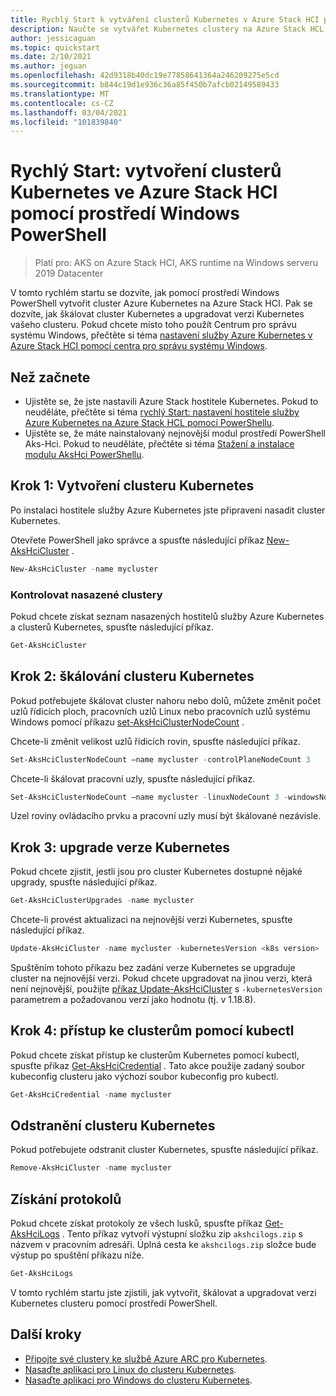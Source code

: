 ```yaml
---
title: Rychlý Start k vytváření clusterů Kubernetes v Azure Stack HCI pomocí prostředí Windows PowerShell
description: Naučte se vytvářet Kubernetes clustery na Azure Stack HCL pomocí Windows PowerShellu.
author: jessicaguan
ms.topic: quickstart
ms.date: 2/10/2021
ms.author: jeguan
ms.openlocfilehash: 42d9318b40dc19e77858641364a246209275e5cd
ms.sourcegitcommit: b844c19d1e936c36a85f450b7afcb02149589433
ms.translationtype: MT
ms.contentlocale: cs-CZ
ms.lasthandoff: 03/04/2021
ms.locfileid: "101839840"
---
```

# <a name="quickstart-create-kubernetes-clusters-on-azure-stack-hci-using-windows-powershell"></a>Rychlý Start: vytvoření clusterů Kubernetes ve Azure Stack HCI pomocí prostředí Windows PowerShell

> Platí pro: AKS on Azure Stack HCI, AKS runtime na Windows serveru 2019 Datacenter

V tomto rychlém startu se dozvíte, jak pomocí prostředí Windows PowerShell vytvořit cluster Azure Kubernetes na Azure Stack HCI. Pak se dozvíte, jak škálovat cluster Kubernetes a upgradovat verzi Kubernetes vašeho clusteru. Pokud chcete místo toho použít Centrum pro správu systému Windows, přečtěte si téma [nastavení služby Azure Kubernetes v Azure Stack HCI pomocí centra pro správu systému Windows](setup.md).

## <a name="before-you-begin"></a>Než začnete

 - Ujistěte se, že jste nastavili Azure Stack hostitele Kubernetes. Pokud to neuděláte, přečtěte si téma [rychlý Start: nastavení hostitele služby Azure Kubernetes na Azure Stack HCL pomocí PowerShellu](./setup-powershell.md).
 - Ujistěte se, že máte nainstalovaný nejnovější modul prostředí PowerShell Aks-Hci. Pokud to neuděláte, přečtěte si téma [Stažení a instalace modulu AksHci PowerShellu](./setup-powershell.md#step-1-download-and-install-the-akshci-powershell-module).

## <a name="step-1-create-a-kubernetes-cluster"></a>Krok 1: Vytvoření clusteru Kubernetes

Po instalaci hostitele služby Azure Kubernetes jste připraveni nasadit cluster Kubernetes.

Otevřete PowerShell jako správce a spusťte následující příkaz [New-AksHciCluster](./new-akshcicluster) .

```powershell
New-AksHciCluster -name mycluster
```

### <a name="check-your-deployed-clusters"></a>Kontrolovat nasazené clustery

Pokud chcete získat seznam nasazených hostitelů služby Azure Kubernetes a clusterů Kubernetes, spusťte následující příkaz.

```powershell
Get-AksHciCluster
```

## <a name="step-2-scale-a-kubernetes-cluster"></a>Krok 2: škálování clusteru Kubernetes

Pokud potřebujete škálovat cluster nahoru nebo dolů, můžete změnit počet uzlů řídicích ploch, pracovních uzlů Linux nebo pracovních uzlů systému Windows pomocí příkazu [set-AksHciClusterNodeCount](./set-akshciclusternodecount) .

Chcete-li změnit velikost uzlů řídicích rovin, spusťte následující příkaz.

```powershell
Set-AksHciClusterNodeCount –name mycluster -controlPlaneNodeCount 3
```

Chcete-li škálovat pracovní uzly, spusťte následující příkaz.

```powershell
Set-AksHciClusterNodeCount –name mycluster -linuxNodeCount 3 -windowsNodeCount 1
```

Uzel roviny ovládacího prvku a pracovní uzly musí být škálované nezávisle.

## <a name="step-3-upgrade-kubernetes-version"></a>Krok 3: upgrade verze Kubernetes

Pokud chcete zjistit, jestli jsou pro cluster Kubernetes dostupné nějaké upgrady, spusťte následující příkaz.

```powershell
Get-AksHciClusterUpgrades -name mycluster
```

Chcete-li provést aktualizaci na nejnovější verzi Kubernetes, spusťte následující příkaz.

```powershell
Update-AksHciCluster -name mycluster -kubernetesVersion <k8s version>
```

Spuštěním tohoto příkazu bez zadání verze Kubernetes se upgraduje cluster na nejnovější verzi. Pokud chcete upgradovat na jinou verzi, která není nejnovější, použijte [příkaz Update-AksHciCluster](./update-akshcicluster) s `-kubernetesVersion` parametrem a požadovanou verzí jako hodnotu (tj. v 1.18.8).

## <a name="step-4-access-your-clusters-using-kubectl"></a>Krok 4: přístup ke clusterům pomocí kubectl

Pokud chcete získat přístup ke clusterům Kubernetes pomocí kubectl, spusťte příkaz [Get-AksHciCredential](./get-akshcicredential) . Tato akce použije zadaný soubor kubeconfig clusteru jako výchozí soubor kubeconfig pro kubectl.

```powershell
Get-AksHciCredential -name mycluster
```

## <a name="delete-a-kubernetes-cluster"></a>Odstranění clusteru Kubernetes

Pokud potřebujete odstranit cluster Kubernetes, spusťte následující příkaz.

```powershell
Remove-AksHciCluster -name mycluster
```

## <a name="get-logs"></a>Získání protokolů

Pokud chcete získat protokoly ze všech lusků, spusťte příkaz [Get-AksHciLogs](./get-akshcilogs) . Tento příkaz vytvoří výstupní složku zip `akshcilogs.zip` s názvem v pracovním adresáři. Úplná cesta ke `akshcilogs.zip` složce bude výstup po spuštění příkazu níže.

```powershell
Get-AksHciLogs
```

V tomto rychlém startu jste zjistili, jak vytvořit, škálovat a upgradovat verzi Kubernetes clusteru pomocí prostředí PowerShell.

## <a name="next-steps"></a>Další kroky

- [Připojte své clustery ke službě Azure ARC pro Kubernetes](./connect-to-arc.md).
- [Nasaďte aplikaci pro Linux do clusteru Kubernetes](./deploy-linux-application.md).
- [Nasaďte aplikaci pro Windows do clusteru Kubernetes](./deploy-windows-application.md).
